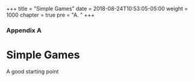 +++
title = "Simple Games"
date = 2018-08-24T10:53:05-05:00
weight = 1000
chapter = true
pre = "A. "
+++

### Appendix A

# Simple Games

A good starting point